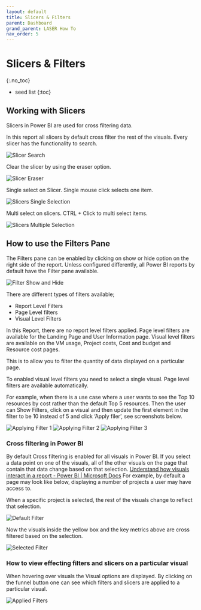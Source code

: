 ```yaml
---
layout: default
title: Slicers & Filters
parent: Dashboard
grand_parent: LASER How To
nav_order: 5
---
```


# Slicers & Filters
{:.no_toc}

* seed list
{:toc}

## Working with Slicers

Slicers in Power BI are used for cross filtering data.

In this report all slicers by default cross filter the rest of the visuals. Every slicer has the functionality to search.  

![Slicer Search](../../../images/dashboard/dashboard_slicers_search.png)

Clear the slicer by using the eraser option.  

![Slicer Eraser](../../../images/dashboard/dashboard_slicers_eraser.png)

Single select on Slicer. Single mouse click selects one item.  

![Slicers Single Selection](../../../images/dashboard/dashboard_slicers_single.png)

Multi select on slicers. CTRL + Click to multi select items.  

![Slicers Multiple Selection](../../../images/dashboard/dashboard_slicers_multi.png)

## How to use the Filters Pane

The Filters pane can be enabled by clicking on show or hide option on the right side of the report. Unless configured differently, all Power BI reports by default have the Filter pane available.

![Filter Show and Hide](../../../images/dashboard/dashboard_filters_show_hide.png)

There are different types of filters available;
- Report Level Filters
- Page Level filters
- Visual Level Filters

In this Report, there are no report level filters applied. Page level filters are available for the Landing Page and User Information page. Visual level filters are available on the VM usage, Project costs, Cost and budget and Resource cost pages.

This is to allow you to filter the quantity of data displayed on a particular page. 

To enabled visual level filters you need to select a single visual. Page level filters are available automatically.

For example, when there is a use case where a user wants to see the Top 10 resources by cost rather than the default Top 5 resources. Then the user can Show Filters, click on a visual and then update the first element in the filter to be 10 instead of 5 and click ‘Apply filer’, see screenshots below.

![Applying Filter 1](../../../images/dashboard/dashboard_filters_apply_1.png)
![Applying Filter 2](../../../images/dashboard/dashboard_filters_apply_2.png)
![Applying Filter 3](../../../images/dashboard/dashboard_filters_apply_3.png)

### Cross filtering in Power BI

By default Cross filtering is enabled for all visuals in Power BI. If you select a data point on one of the visuals, all of the other visuals on the page that contain that data change based on that selection.
[Understand how visuals interact in a report - Power BI | Microsoft Docs](https://docs.microsoft.com/en-us/power-bi/consumer/end-user-interactions)
For example, by default a page may look like below, displaying a number of projects a user may have access to.
 
When a specific project is selected, the rest of the visuals change to reflect that selection.

![Default Filter](../../../images/dashboard/dashboard_filters_cross_default.png)

Now the visuals inside the yellow box and the key metrics above are cross filtered based on the selection.

![Selected Filter](../../../images/dashboard/dashboard_filters_cross_specific.png)

### How to view effecting filters and slicers on a particular visual

When hovering over visuals the Visual options are displayed. By clicking on the funnel button one can see which filters and slicers are applied to a particular visual. 

![Applied Filters](../../../images/dashboard/dashboard_filters_applied.png)

